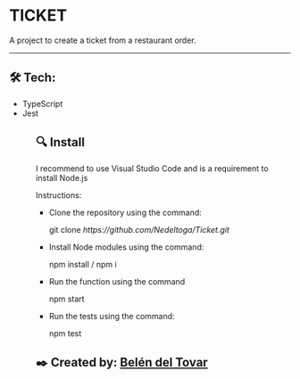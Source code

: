 TICKET
========================
A project to create a ticket from a restaurant order. 

***

## 🛠️ Tech:
<ul>
  <li>TypeScript</li>
  <li>Jest</li>
<ul>

## 🔍 Install

<p> I recommend to use Visual Studio Code and is a requirement to install Node.js</p>
<p> Instructions:</p>
    <ul>
        <li>Clone the repository using the command:</li>
            <p>git clone <i>https://github.com/Nedeltoga/Ticket.git</i></p> 
        <li>Install Node modules using the command: </li> 
             <p>npm install / npm i</p>
        <li>Run the function using the command</li> 
             <p>npm start</p>
        <li>Run the tests using the command: </li> 
             <p>npm test</p>
    </ul>

## ✒️ Created by: <a href="https://www.linkedin.com/in/anabelendeltovar/">Belén del Tovar</a>
